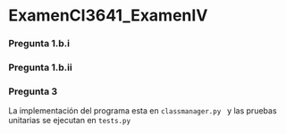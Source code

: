 # ExamenCI3641_ExamenIV
### Pregunta 1.b.i
### Pregunta 1.b.ii
### Pregunta 3
La implementación del programa esta en ```classmanager.py ``` y las pruebas unitarias se ejecutan en ```tests.py ``` 